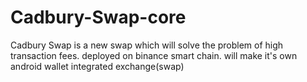# Cadbury-Swap-core
Cadbury Swap is a new swap which will solve the problem of high transaction fees. deployed on binance smart chain. will make it's own android wallet integrated exchange(swap)
